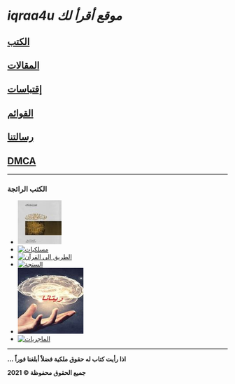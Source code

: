 
 
<script data-ad-client="ca-pub-2278571380988508" async src="https://pagead2.googlesyndication.com/pagead/js/adsbygoogle.js"></script>

#   *iqraa4u  موقع أقرأ لك*

## [الكتب](books.md)
## [المقالات](articles.md)
## [إقتباسات](quotes.md)
## [القوائم](lists.md)
## [رسالتنا](message.md)
## [DMCA](DMCA.md)
-------
### الكتب الرائجة 
- [![رقائق القرآن](https://raw.githubusercontent.com/iqraa4u/iqraa4u.github.io/main/images_25_85_2_100x100.jpeg)](https://iqraa4u.me/rqaaq.html)
- [![مسلكيات]()](https://iqraa4u.me/mslkiat.html)
- [![الطريق الى القرآن]()](https://iqraa4u.me/way.html)
- [![السنجة]()](https://iqraa4u.me/elsinga.html)
- [![ريتانا](https://raw.githubusercontent.com/iqraa4u/iqraa4u.github.io/main/retana_150x150.jpg)](https://iqraa4u.me/retana.html)
- [![الماجريات]()](https://iqraa4u.me/magriat.html)















------
**... اذا رأيت كتاب له حقوق ملكية فضلاً أبلغنا فوراً**

**2021 © جميع الحقوق محفوظة**


